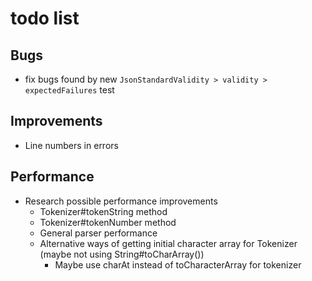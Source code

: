 # todo list

## Bugs

* fix bugs found by new `JsonStandardValidity > validity > expectedFailures` test

## Improvements

* Line numbers in errors

## Performance

* Research possible performance improvements
    * Tokenizer#tokenString method
    * Tokenizer#tokenNumber method
    * General parser performance
    * Alternative ways of getting initial character array for Tokenizer (maybe not using String#toCharArray())
        * Maybe use charAt instead of toCharacterArray for tokenizer
